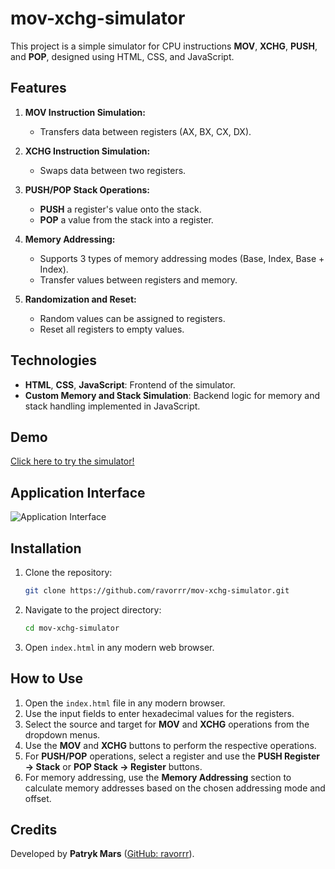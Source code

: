 # mov-xchg-simulator

This project is a simple simulator for CPU instructions **MOV**, **XCHG**, **PUSH**, and **POP**, designed using HTML, CSS, and JavaScript.

## Features

1. **MOV Instruction Simulation:**
   - Transfers data between registers (AX, BX, CX, DX).

2. **XCHG Instruction Simulation:**
   - Swaps data between two registers.

3. **PUSH/POP Stack Operations:**
   - **PUSH** a register's value onto the stack.
   - **POP** a value from the stack into a register.

4. **Memory Addressing:**
   - Supports 3 types of memory addressing modes (Base, Index, Base + Index).
   - Transfer values between registers and memory.

5. **Randomization and Reset:**
   - Random values can be assigned to registers.
   - Reset all registers to empty values.

## Technologies

- **HTML**, **CSS**, **JavaScript**: Frontend of the simulator.
- **Custom Memory and Stack Simulation**: Backend logic for memory and stack handling implemented in JavaScript.

## Demo

[Click here to try the simulator!](https://ravorrr.github.io/mov-xchg-simulator/)

## Application Interface
![Application Interface](https://i.imgur.com/ub5rK9b.png)

## Installation

1. Clone the repository:
   ```bash
   git clone https://github.com/ravorrr/mov-xchg-simulator.git
   ```
2. Navigate to the project directory:
   ```bash
   cd mov-xchg-simulator
   ```
3. Open `index.html` in any modern web browser.

## How to Use

1. Open the `index.html` file in any modern browser.
2. Use the input fields to enter hexadecimal values for the registers.
3. Select the source and target for **MOV** and **XCHG** operations from the dropdown menus.
4. Use the **MOV** and **XCHG** buttons to perform the respective operations.
5. For **PUSH/POP** operations, select a register and use the **PUSH Register → Stack** or **POP Stack → Register** buttons.
6. For memory addressing, use the **Memory Addressing** section to calculate memory addresses based on the chosen addressing mode and offset.

## Credits

Developed by **Patryk Mars** ([GitHub: ravorrr](https://github.com/ravorrr)).
